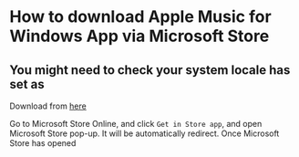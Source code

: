 # How to download Apple Music for Windows App via Microsoft Store

## You might need to check your system locale has set as

Download from [here](https://apps.microsoft.com/store/detail/apple-music-preview/9PFHDD62MXS1?hl=en-us&gl=us)

Go to Microsoft Store Online, and click `Get in Store app`, and open Microsoft Store pop-up. It will be automatically redirect. Once Microsoft Store has opened
